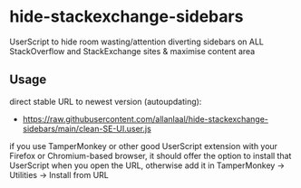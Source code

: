 # hide-stackexchange-sidebars
UserScript to hide room wasting/attention diverting sidebars on ALL StackOverflow and StackExchange sites & maximise content area

## Usage

direct stable URL to newest version (autoupdating):

* https://raw.githubusercontent.com/allanlaal/hide-stackexchange-sidebars/main/clean-SE-UI.user.js

if you use TamperMonkey or other good UserScript extension with your Firefox or Chromium-based browser, it should offer the option to install that UserScript when you open the URL, otherwise add it in TamperMonkey → Utilities → Install from URL
